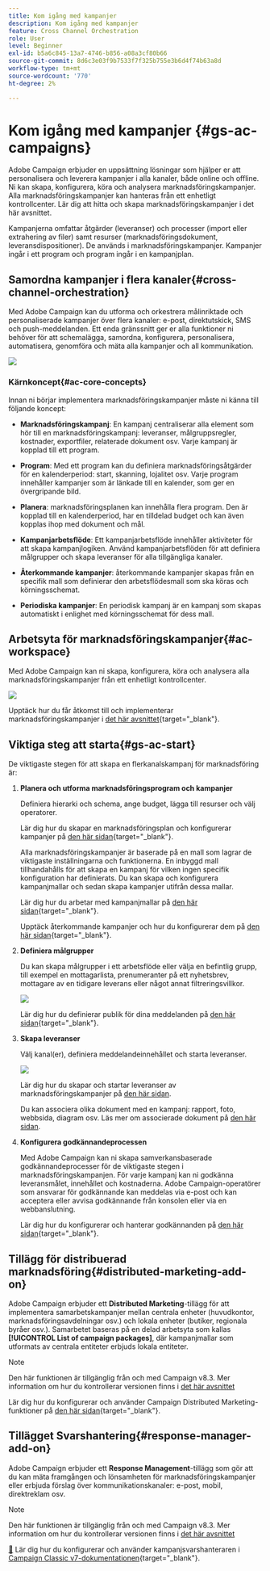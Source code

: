 ```yaml
---
title: Kom igång med kampanjer
description: Kom igång med kampanjer
feature: Cross Channel Orchestration
role: User
level: Beginner
exl-id: b5a6c845-13a7-4746-b856-a08a3cf80b66
source-git-commit: 8d6c3e03f9b7533f7f325b755e3b6d4f74b63a8d
workflow-type: tm+mt
source-wordcount: '770'
ht-degree: 2%

---
```


# Kom igång med kampanjer {#gs-ac-campaigns}

Adobe Campaign erbjuder en uppsättning lösningar som hjälper er att personalisera och leverera kampanjer i alla kanaler, både online och offline. Ni kan skapa, konfigurera, köra och analysera marknadsföringskampanjer. Alla marknadsföringskampanjer kan hanteras från ett enhetligt kontrollcenter. Lär dig att hitta och skapa marknadsföringskampanjer i det här avsnittet.

Kampanjerna omfattar åtgärder (leveranser) och processer (import eller extrahering av filer) samt resurser (marknadsföringsdokument, leveransdispositioner). De används i marknadsföringskampanjer. Kampanjer ingår i ett program och program ingår i en kampanjplan.

## Samordna kampanjer i flera kanaler{#cross-channel-orchestration}

Med Adobe Campaign kan du utforma och orkestrera målinriktade och personaliserade kampanjer över flera kanaler: e-post, direktutskick, SMS och push-meddelanden. Ett enda gränssnitt ger er alla funktioner ni behöver för att schemalägga, samordna, konfigurera, personalisera, automatisera, genomföra och mäta alla kampanjer och all kommunikation.

![](assets/campaign-tab.png)

### Kärnkoncept{#ac-core-concepts}

Innan ni börjar implementera marknadsföringskampanjer måste ni känna till följande koncept:

* **Marknadsföringskampanj**: En kampanj centraliserar alla element som hör till en marknadsföringskampanj: leveranser, målgruppsregler, kostnader, exportfiler, relaterade dokument osv. Varje kampanj är kopplad till ett program.

* **Program**: Med ett program kan du definiera marknadsföringsåtgärder för en kalenderperiod: start, skanning, lojalitet osv. Varje program innehåller kampanjer som är länkade till en kalender, som ger en övergripande bild.

* **Planera**: marknadsföringsplanen kan innehålla flera program. Den är kopplad till en kalenderperiod, har en tilldelad budget och kan även kopplas ihop med dokument och mål.

* **Kampanjarbetsflöde**: Ett kampanjarbetsflöde innehåller aktiviteter för att skapa kampanjlogiken. Använd kampanjarbetsflöden för att definiera målgrupper och skapa leveranser för alla tillgängliga kanaler.

* **Återkommande kampanjer**: återkommande kampanjer skapas från en specifik mall som definierar den arbetsflödesmall som ska köras och körningsschemat.

* **Periodiska kampanjer**: En periodisk kampanj är en kampanj som skapas automatiskt i enlighet med körningsschemat för dess mall.

## Arbetsyta för marknadsföringskampanjer{#ac-workspace}

Med Adobe Campaign kan ni skapa, konfigurera, köra och analysera alla marknadsföringskampanjer från ett enhetligt kontrollcenter.

![](assets/calendar.png)

Upptäck hur du får åtkomst till och implementerar marknadsföringskampanjer i [det här avsnittet](https://experienceleague.adobe.com/docs/campaign/automation/campaign-orchestration/set-up-campaigns.html){target="_blank"}.

## Viktiga steg att starta{#gs-ac-start}

De viktigaste stegen för att skapa en flerkanalskampanj för marknadsföring är:

1. **Planera och utforma marknadsföringsprogram och kampanjer**

   Definiera hierarki och schema, ange budget, lägga till resurser och välj operatorer.

   Lär dig hur du skapar en marknadsföringsplan och konfigurerar kampanjer på [den här sidan](https://experienceleague.adobe.com/docs/campaign/automation/campaign-orchestration/marketing-campaign-create.html){target="_blank"}.

   Alla marknadsföringskampanjer är baserade på en mall som lagrar de viktigaste inställningarna och funktionerna. En inbyggd mall tillhandahålls för att skapa en kampanj för vilken ingen specifik konfiguration har definierats. Du kan skapa och konfigurera kampanjmallar och sedan skapa kampanjer utifrån dessa mallar.

   Lär dig hur du arbetar med kampanjmallar på [den här sidan](https://experienceleague.adobe.com/docs/campaign/automation/campaign-orchestration/marketing-campaign-templates.html){target="_blank"}.

   Upptäck återkommande kampanjer och hur du konfigurerar dem på [den här sidan](https://experienceleague.adobe.com/docs/campaign/automation/campaign-orchestration/recurring-periodic-campaigns.html){target="_blank"}.

1. **Definiera målgrupper**

   Du kan skapa målgrupper i ett arbetsflöde eller välja en befintlig grupp, till exempel en mottagarlista, prenumeranter på ett nyhetsbrev, mottagare av en tidigare leverans eller något annat filtreringsvillkor.

   ![](assets/campaign-wf.png)

   Lär dig hur du definierar publik för dina meddelanden på [den här sidan](https://experienceleague.adobe.com/docs/campaign/automation/campaign-orchestration/marketing-campaign-target.html){target="_blank"}.

1. **Skapa leveranser**

   Välj kanal(er), definiera meddelandeinnehållet och starta leveranser.

   ![](assets/campaign-dashboard.png)

   Lär dig hur du skapar och startar leveranser av marknadsföringskampanjer på [den här sidan](../../automation/campaigns/marketing-campaign-deliveries.md).

   Du kan associera olika dokument med en kampanj: rapport, foto, webbsida, diagram osv. Läs mer om associerade dokument på [den här sidan](../../automation/campaigns/marketing-campaign-assets.md).

1. **Konfigurera godkännandeprocessen**

   Med Adobe Campaign kan ni skapa samverkansbaserade godkännandeprocesser för de viktigaste stegen i marknadsföringskampanjen. För varje kampanj kan ni godkänna leveransmålet, innehållet och kostnaderna. Adobe Campaign-operatörer som ansvarar för godkännande kan meddelas via e-post och kan acceptera eller avvisa godkännande från konsolen eller via en webbanslutning.

   Lär dig hur du konfigurerar och hanterar godkännanden på [den här sidan](https://experienceleague.adobe.com/docs/campaign/automation/campaign-orchestration/marketing-campaign-approval.html#campaign-orchestration){target="_blank"}.


## Tillägg för distribuerad marknadsföring{#distributed-marketing-add-on}

Adobe Campaign erbjuder ett **Distributed Marketing**-tillägg för att implementera samarbetskampanjer mellan centrala enheter (huvudkontor, marknadsföringsavdelningar osv.) och lokala enheter (butiker, regionala byråer osv.). Samarbetet baseras på en delad arbetsyta som kallas **[!UICONTROL List of campaign packages]**, där kampanjmallar som utformats av centrala entiteter erbjuds lokala entiteter.

>[!NOTE]
>
>Den här funktionen är tillgänglig från och med Campaign v8.3. Mer information om hur du kontrollerar versionen finns i [det här avsnittet](compatibility-matrix.md#how-to-check-your-campaign-version-and-buildversion)

Lär dig hur du konfigurerar och använder Campaign Distributed Marketing-funktioner på [den här sidan](https://experienceleague.adobe.com/docs/campaign/automation/distributed-marketing/about-distributed-marketing.html){target="_blank"}.

## Tillägget Svarshantering{#response-manager-add-on}

Adobe Campaign erbjuder ett **Response Management**-tillägg som gör att du kan mäta framgången och lönsamheten för marknadsföringskampanjer eller erbjuda förslag över kommunikationskanaler: e-post, mobil, direktreklam osv.

>[!NOTE]
>
>Den här funktionen är tillgänglig från och med Campaign v8.3. Mer information om hur du kontrollerar versionen finns i [det här avsnittet](compatibility-matrix.md#how-to-check-your-campaign-version-and-buildversion)

[&#128279;](../assets/do-not-localize/book.png) Lär dig hur du konfigurerar och använder kampanjsvarshanteraren i [Campaign Classic v7-dokumentationen](https://experienceleague.adobe.com/docs/campaign-classic/using/response-manager/about-response-manager.html){target="_blank"}.
